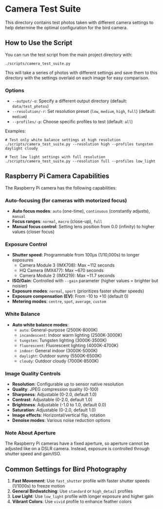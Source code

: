 # Camera Test Suite

This directory contains test photos taken with different camera settings to help determine the optimal configuration for the bird camera.

## How to Use the Script

You can run the test script from the main project directory with:

```
./scripts/camera_test_suite.py
```

This will take a series of photos with different settings and save them to this directory with the settings overlaid on each image for easy comparison.

### Options

- `--output/-o`: Specify a different output directory (default: `data/test_photos`)
- `--resolution/-r`: Set resolution preset (`low`, `medium`, `high`, `full`) (default: `medium`)
- `--profiles/-p`: Choose specific profiles to test (default: `all`)

Examples:

```
# Test only white balance settings at high resolution
./scripts/camera_test_suite.py --resolution high --profiles tungsten daylight cloudy

# Test low light settings with full resolution
./scripts/camera_test_suite.py --resolution full --profiles low_light
```

## Raspberry Pi Camera Capabilities

The Raspberry Pi camera has the following capabilities:

### Auto-focusing (for cameras with motorized focus)

- **Auto focus modes**: `auto` (one-time), `continuous` (constantly adjusts), `manual`
- **Focus ranges**: `normal`, `macro` (close-up), `full`
- **Manual focus control**: Setting lens position from 0.0 (infinity) to higher values (closer focus)

### Exposure Control

- **Shutter speed**: Programmable from 100µs (1/10,000s) to longer exposures
  - Camera Module 3 (IMX708): Max ~112 seconds
  - HQ Camera (IMX477): Max ~670 seconds
  - Camera Module 2 (IMX219): Max ~11.7 seconds
- **ISO/Gain**: Controlled with `--gain` parameter (higher values = brighter but noisier)
- **Exposure modes**: `normal`, `sport` (prioritizes faster shutter speeds)
- **Exposure compensation (EV)**: From -10 to +10 (default 0)
- **Metering modes**: `centre`, `spot`, `average`, `custom`

### White Balance

- **Auto white balance modes**:
  - `auto`: General-purpose (2500K-8000K)
  - `incandescent`: Indoor warm lighting (2500K-3000K)
  - `tungsten`: Tungsten lighting (3000K-3500K)
  - `fluorescent`: Fluorescent lighting (4000K-4700K)
  - `indoor`: General indoor (3000K-5000K)
  - `daylight`: Outdoor sunny (5500K-6500K)
  - `cloudy`: Outdoor cloudy (7000K-8500K)

### Image Quality Controls

- **Resolution**: Configurable up to sensor native resolution
- **Quality**: JPEG compression quality (0-100)
- **Sharpness**: Adjustable (0-2.0, default 1.0)
- **Contrast**: Adjustable (0-2.0, default 1.0)
- **Brightness**: Adjustable (-1.0 to 1.0, default 0.0)
- **Saturation**: Adjustable (0-2.0, default 1.0)
- **Image effects**: Horizontal/vertical flip, rotation
- **Denoise modes**: Various noise reduction options

### Note About Aperture

The Raspberry Pi cameras have a fixed aperture, so aperture cannot be adjusted like on a DSLR camera. Instead, exposure is controlled through shutter speed and gain/ISO.

## Common Settings for Bird Photography

1. **Fast Movement**: Use `fast_shutter` profile with faster shutter speeds (1/1000s) to freeze motion
2. **General Birdwatching**: Use `standard` or `high_detail` profiles
3. **Low Light**: Use `low_light` profile with longer exposure and higher gain
4. **Vibrant Colors**: Use `vivid` profile to enhance feather colors 